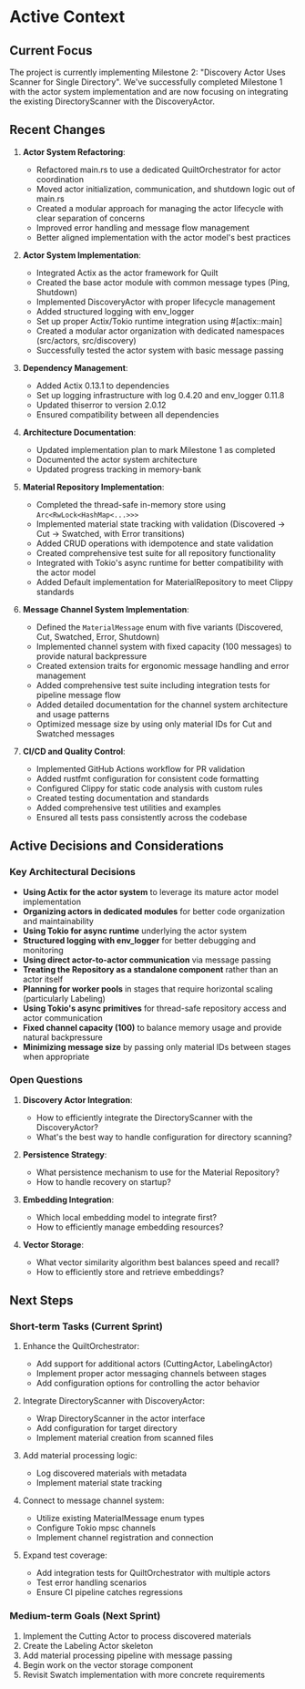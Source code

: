 # Active Context

## Current Focus

The project is currently implementing Milestone 2: "Discovery Actor Uses Scanner for Single Directory". We've successfully completed Milestone 1 with the actor system implementation and are now focusing on integrating the existing DirectoryScanner with the DiscoveryActor.

## Recent Changes

1. **Actor System Refactoring**:

   - Refactored main.rs to use a dedicated QuiltOrchestrator for actor coordination
   - Moved actor initialization, communication, and shutdown logic out of main.rs
   - Created a modular approach for managing the actor lifecycle with clear separation of concerns
   - Improved error handling and message flow management
   - Better aligned implementation with the actor model's best practices

2. **Actor System Implementation**:

   - Integrated Actix as the actor framework for Quilt
   - Created the base actor module with common message types (Ping, Shutdown)
   - Implemented DiscoveryActor with proper lifecycle management
   - Added structured logging with env_logger
   - Set up proper Actix/Tokio runtime integration using #[actix::main]
   - Created a modular actor organization with dedicated namespaces (src/actors, src/discovery)
   - Successfully tested the actor system with basic message passing

3. **Dependency Management**:

   - Added Actix 0.13.1 to dependencies
   - Set up logging infrastructure with log 0.4.20 and env_logger 0.11.8
   - Updated thiserror to version 2.0.12
   - Ensured compatibility between all dependencies

4. **Architecture Documentation**:

   - Updated implementation plan to mark Milestone 1 as completed
   - Documented the actor system architecture
   - Updated progress tracking in memory-bank

5. **Material Repository Implementation**:

   - Completed the thread-safe in-memory store using `Arc<RwLock<HashMap<...>>>`
   - Implemented material state tracking with validation (Discovered → Cut → Swatched, with Error transitions)
   - Added CRUD operations with idempotence and state validation
   - Created comprehensive test suite for all repository functionality
   - Integrated with Tokio's async runtime for better compatibility with the actor model
   - Added Default implementation for MaterialRepository to meet Clippy standards

6. **Message Channel System Implementation**:

   - Defined the `MaterialMessage` enum with five variants (Discovered, Cut, Swatched, Error, Shutdown)
   - Implemented channel system with fixed capacity (100 messages) to provide natural backpressure
   - Created extension traits for ergonomic message handling and error management
   - Added comprehensive test suite including integration tests for pipeline message flow
   - Added detailed documentation for the channel system architecture and usage patterns
   - Optimized message size by using only material IDs for Cut and Swatched messages

7. **CI/CD and Quality Control**:
   - Implemented GitHub Actions workflow for PR validation
   - Added rustfmt configuration for consistent code formatting
   - Configured Clippy for static code analysis with custom rules
   - Created testing documentation and standards
   - Added comprehensive test utilities and examples
   - Ensured all tests pass consistently across the codebase

## Active Decisions and Considerations

### Key Architectural Decisions

- **Using Actix for the actor system** to leverage its mature actor model implementation
- **Organizing actors in dedicated modules** for better code organization and maintainability
- **Using Tokio for async runtime** underlying the actor system
- **Structured logging with env_logger** for better debugging and monitoring
- **Using direct actor-to-actor communication** via message passing
- **Treating the Repository as a standalone component** rather than an actor itself
- **Planning for worker pools** in stages that require horizontal scaling (particularly Labeling)
- **Using Tokio's async primitives** for thread-safe repository access and actor communication
- **Fixed channel capacity (100)** to balance memory usage and provide natural backpressure
- **Minimizing message size** by passing only material IDs between stages when appropriate

### Open Questions

1. **Discovery Actor Integration**:

   - How to efficiently integrate the DirectoryScanner with the DiscoveryActor?
   - What's the best way to handle configuration for directory scanning?

2. **Persistence Strategy**:

   - What persistence mechanism to use for the Material Repository?
   - How to handle recovery on startup?

3. **Embedding Integration**:

   - Which local embedding model to integrate first?
   - How to efficiently manage embedding resources?

4. **Vector Storage**:
   - What vector similarity algorithm best balances speed and recall?
   - How to efficiently store and retrieve embeddings?

## Next Steps

### Short-term Tasks (Current Sprint)

1. Enhance the QuiltOrchestrator:

   - Add support for additional actors (CuttingActor, LabelingActor)
   - Implement proper actor messaging channels between stages
   - Add configuration options for controlling the actor behavior

2. Integrate DirectoryScanner with DiscoveryActor:

   - Wrap DirectoryScanner in the actor interface
   - Add configuration for target directory
   - Implement material creation from scanned files

3. Add material processing logic:

   - Log discovered materials with metadata
   - Implement material state tracking

4. Connect to message channel system:

   - Utilize existing MaterialMessage enum types
   - Configure Tokio mpsc channels
   - Implement channel registration and connection

5. Expand test coverage:
   - Add integration tests for QuiltOrchestrator with multiple actors
   - Test error handling scenarios
   - Ensure CI pipeline catches regressions

### Medium-term Goals (Next Sprint)

1. Implement the Cutting Actor to process discovered materials
2. Create the Labeling Actor skeleton
3. Add material processing pipeline with message passing
4. Begin work on the vector storage component
5. Revisit Swatch implementation with more concrete requirements
